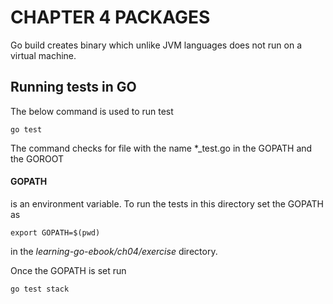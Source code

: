 # CHAPTER 4 PACKAGES

Go build creates binary which unlike JVM languages does not run on a virtual machine.

## Running tests in GO

The below command is used to run test

``` go test ```

The command checks for file with the name *_test.go in the GOPATH and the GOROOT

#### GOPATH
is an environment variable.
To run the tests in this directory set the GOPATH as

``` export GOPATH=$(pwd) ```

in the _learning-go-ebook/ch04/exercise_ directory.

Once the GOPATH is set run

```
go test stack
```
